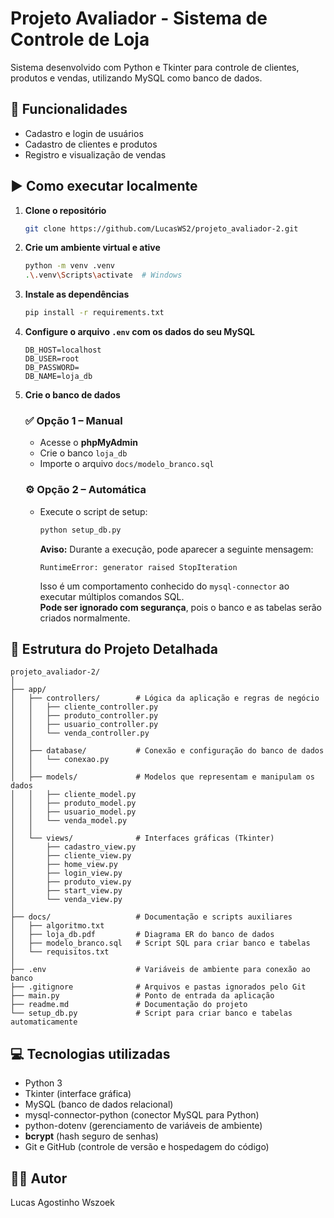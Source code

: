 
# Projeto Avaliador - Sistema de Controle de Loja

Sistema desenvolvido com Python e Tkinter para controle de clientes, produtos e vendas, utilizando MySQL como banco de dados.

## 🚀 Funcionalidades
- Cadastro e login de usuários
- Cadastro de clientes e produtos
- Registro e visualização de vendas

## ▶️ Como executar localmente

1. **Clone o repositório**  
   ```bash
   git clone https://github.com/LucasWS2/projeto_avaliador-2.git
   ```

2. **Crie um ambiente virtual e ative**  
   ```bash
   python -m venv .venv
   .\.venv\Scripts\activate  # Windows
   ```

3. **Instale as dependências**  
   ```bash
   pip install -r requirements.txt
   ```

4. **Configure o arquivo `.env` com os dados do seu MySQL**  
   ```env
   DB_HOST=localhost
   DB_USER=root
   DB_PASSWORD=
   DB_NAME=loja_db
   ```

5. **Crie o banco de dados**

   ### ✅ Opção 1 – Manual
   - Acesse o **phpMyAdmin**
   - Crie o banco `loja_db`
   - Importe o arquivo `docs/modelo_branco.sql`

   ### ⚙️ Opção 2 – Automática
   - Execute o script de setup:  
     ```bash
     python setup_db.py
     ```

     **Aviso:** Durante a execução, pode aparecer a seguinte mensagem:
     ```
     RuntimeError: generator raised StopIteration
     ```
     Isso é um comportamento conhecido do `mysql-connector` ao executar múltiplos comandos SQL.  
     **Pode ser ignorado com segurança**, pois o banco e as tabelas serão criados normalmente.

## 📂 Estrutura do Projeto Detalhada

```
projeto_avaliador-2/
│
├── app/
│   ├── controllers/        # Lógica da aplicação e regras de negócio
│   │   ├── cliente_controller.py
│   │   ├── produto_controller.py
│   │   ├── usuario_controller.py
│   │   └── venda_controller.py
│   │
│   ├── database/           # Conexão e configuração do banco de dados
│   │   └── conexao.py
│   │
│   ├── models/             # Modelos que representam e manipulam os dados
│   │   ├── cliente_model.py
│   │   ├── produto_model.py
│   │   ├── usuario_model.py
│   │   └── venda_model.py
│   │
│   └── views/              # Interfaces gráficas (Tkinter)
│       ├── cadastro_view.py
│       ├── cliente_view.py
│       ├── home_view.py
│       ├── login_view.py
│       ├── produto_view.py
│       ├── start_view.py
│       └── venda_view.py
│
├── docs/                   # Documentação e scripts auxiliares
│   ├── algoritmo.txt
│   ├── loja_db.pdf         # Diagrama ER do banco de dados
│   ├── modelo_branco.sql   # Script SQL para criar banco e tabelas
│   └── requisitos.txt
│
├── .env                    # Variáveis de ambiente para conexão ao banco
├── .gitignore              # Arquivos e pastas ignorados pelo Git
├── main.py                 # Ponto de entrada da aplicação
├── readme.md               # Documentação do projeto
└── setup_db.py             # Script para criar banco e tabelas automaticamente
```

## 💻 Tecnologias utilizadas

- Python 3  
- Tkinter (interface gráfica)  
- MySQL (banco de dados relacional)  
- mysql-connector-python (conector MySQL para Python)  
- python-dotenv (gerenciamento de variáveis de ambiente)  
- **bcrypt** (hash seguro de senhas)  
- Git e GitHub (controle de versão e hospedagem do código)  

## 👨‍💻 Autor
Lucas Agostinho Wszoek
